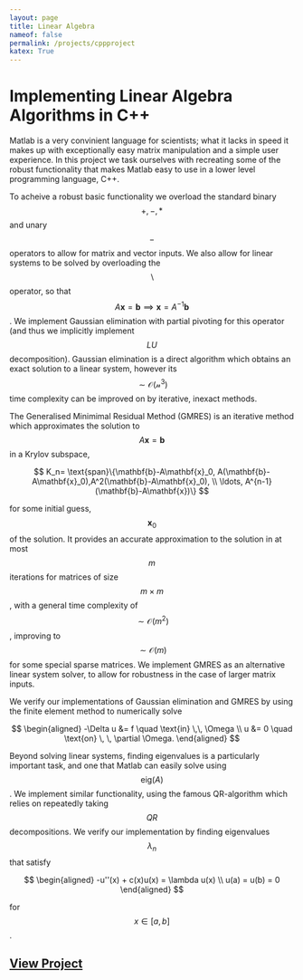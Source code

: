 ```yaml
---
layout: page
title: Linear Algebra
nameof: false
permalink: /projects/cppproject
katex: True
---
```


# Implementing Linear Algebra Algorithms in C++

Matlab is a very convinient language for scientists; what it lacks in speed it makes up with exceptionally easy matrix manipulation and a simple user experience. In this project we task ourselves with recreating some of the robust functionality that makes Matlab easy to use in a lower level programming language, C++.

To acheive a robust basic functionality we overload the standard binary $$+,-, *$$ and unary $$-$$ operators to allow for matrix and vector inputs. We also allow for linear systems to be solved by overloading the $$\backslash$$ operator, so that $$A\mathbf{x}=\mathbf{b} \implies \mathbf{x} = A^{-1}\mathbf{b}$$. We implement Gaussian elimination with partial pivoting for this operator (and thus we implicitly implement $$LU$$ decomposition). Gaussian elimination is a direct algorithm which obtains an exact solution to a linear system, however its $$\sim \mathcal{O(n^3)}$$ time complexity can be improved on by iterative, inexact methods. 

The Generalised Minimimal Residual Method (GMRES) is an iterative method which approximates the solution to $$A\mathbf{x}=\mathbf{b}$$ in a Krylov subspace, 

$$
K_n= \text{span}\{\mathbf{b}-A\mathbf{x}_0, A(\mathbf{b}-A\mathbf{x}_0),A^2(\mathbf{b}-A\mathbf{x}_0), \\ \ldots, A^{n-1}(\mathbf{b}-A\mathbf{x})\}
$$

for some initial guess, $$\mathbf{x}_0$$ of the solution. It provides an accurate approximation to the solution in at most $$m$$ iterations for matrices of size $$m \times m$$, with a general time complexity of $$\sim \mathcal{O}(m^2)$$, improving to $$\sim \mathcal{O}(m)$$ for some special sparse matrices. We implement GMRES as an alternative linear system solver, to allow for robustness in the case of larger matrix inputs.

We verify our implementations of Gaussian elimination and GMRES by using the finite element method to numerically solve 

$$
\begin{aligned}
-\Delta u &= f \quad \text{in} \,\, \Omega \\
u &= 0 \quad \text{on} \, \, \partial \Omega.
\end{aligned}
$$

Beyond solving linear systems, finding eigenvalues is a particularly important task, and one that Matlab can easily solve using $$\text{eig}(A)$$. We implement similar functionality, using the famous QR-algorithm which relies on repeatedly taking $$QR$$ decompositions. We verify our implementation by finding eigenvalues $$\lambda_n$$ that satisfy

$$
\begin{aligned}
-u''(x) + c(x)u(x) = \lambda u(x) \\
u(a) = u(b) = 0
\end{aligned}
$$

for $$x \in [a,b]$$. 

## [View Project](https://jdhesi.github.io/pdfs/NLA_in_CPP.pdf)
